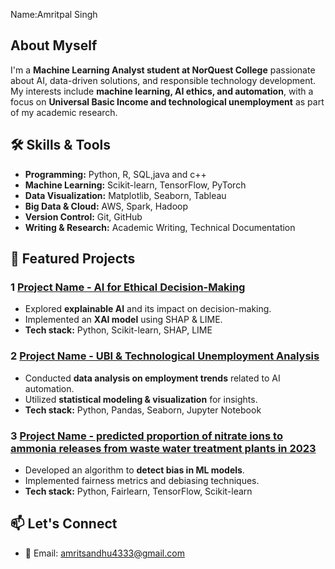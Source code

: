  Name:Amritpal Singh

##  About Myself
I'm a **Machine Learning Analyst student at NorQuest College** passionate about AI, data-driven solutions, and responsible technology development. My interests include **machine learning, AI ethics, and automation**, with a focus on **Universal Basic Income and technological unemployment** as part of my academic research.

## 🛠 Skills & Tools
- **Programming:** Python, R, SQL,java and c++
- **Machine Learning:** Scikit-learn, TensorFlow, PyTorch
- **Data Visualization:** Matplotlib, Seaborn, Tableau
- **Big Data & Cloud:** AWS, Spark, Hadoop
- **Version Control:** Git, GitHub
- **Writing & Research:** Academic Writing, Technical Documentation

## 📌 Featured Projects

### 1️ [Project Name - AI for Ethical Decision-Making](#)
- Explored **explainable AI** and its impact on decision-making.
- Implemented an **XAI model** using SHAP & LIME.
- **Tech stack:** Python, Scikit-learn, SHAP, LIME


### 2️ [Project Name - UBI & Technological Unemployment Analysis](#)
- Conducted **data analysis on employment trends** related to AI automation.
- Utilized **statistical modeling & visualization** for insights.
- **Tech stack:** Python, Pandas, Seaborn, Jupyter Notebook


### 3️ [Project Name - predicted proportion of nitrate ions to ammonia releases from waste water treatment plants in 2023](#)
- Developed an algorithm to **detect bias in ML models**.
- Implemented fairness metrics and debiasing techniques.
- **Tech stack:** Python, Fairlearn, TensorFlow, Scikit-learn
 

## 📫 Let's Connect
- 📧 Email: amritsandhu4333@gmail.com
